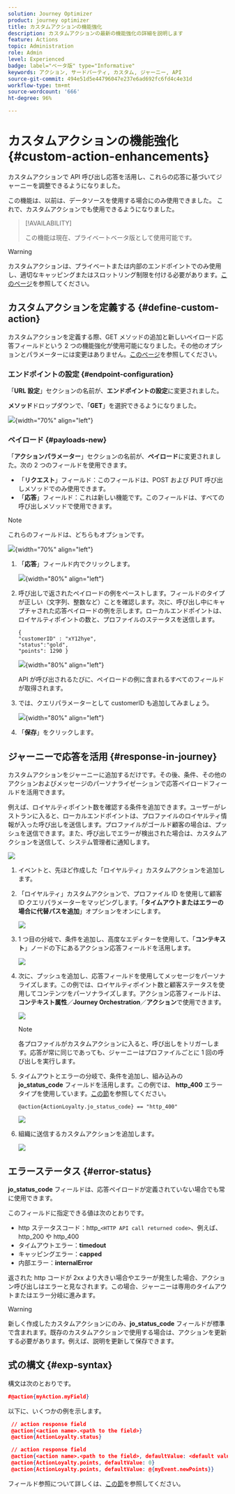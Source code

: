 ```yaml
---
solution: Journey Optimizer
product: journey optimizer
title: カスタムアクションの機能強化
description: カスタムアクションの最新の機能強化の詳細を説明します
feature: Actions
topic: Administration
role: Admin
level: Experienced
badge: label="ベータ版" type="Informative"
keywords: アクション, サードパーティ, カスタム, ジャーニー, API
source-git-commit: 494e51d5e44796047e237e6ad692fc6fd4c4e31d
workflow-type: tm+mt
source-wordcount: '666'
ht-degree: 96%

---
```


# カスタムアクションの機能強化 {#custom-action-enhancements}

カスタムアクションで API 呼び出し応答を活用し、これらの応答に基づいてジャーニーを調整できるようになりました。

この機能は、以前は、データソースを使用する場合にのみ使用できました。 これで、カスタムアクションでも使用できるようになりました。

>[!AVAILABILITY]
>
>この機能は現在、プライベートベータ版として使用可能です。

>[!WARNING]
>
>カスタムアクションは、プライベートまたは内部のエンドポイントでのみ使用し、適切なキャッピングまたはスロットリング制限を付ける必要があります。[このページ](../configuration/external-systems.md)を参照してください。

## カスタムアクションを定義する {#define-custom-action}

カスタムアクションを定義する際、GET メソッドの追加と新しいペイロード応答フィールドという 2 つの機能強化が使用可能になりました。その他のオプションとパラメーターには変更はありません。[このページ](../action/about-custom-action-configuration.md)を参照してください。

### エンドポイントの設定 {#endpoint-configuration}

「**URL 設定**」セクションの名前が、**エンドポイントの設定**&#x200B;に変更されました。

**メソッド**&#x200B;ドロップダウンで、「**GET**」を選択できるようになりました。

![](assets/action-response1.png){width="70%" align="left"}

### ペイロード {#payloads-new}

「**アクションパラメーター**」セクションの名前が、**ペイロード**&#x200B;に変更されました。次の 2 つのフィールドを使用できます。

* 「**リクエスト**」フィールド：このフィールドは、POST および PUT 呼び出しメソッドでのみ使用できます。
* 「**応答**」フィールド：これは新しい機能です。このフィールドは、すべての呼び出しメソッドで使用できます。

>[!NOTE]
> 
>これらのフィールドは、どちらもオプションです。

![](assets/action-response2.png){width="70%" align="left"}

1. 「**応答**」フィールド内でクリックします。

   ![](assets/action-response3.png){width="80%" align="left"}

1. 呼び出しで返されたペイロードの例をペーストします。フィールドのタイプが正しい（文字列、整数など）ことを確認します。次に、呼び出し中にキャプチャされた応答ペイロードの例を示します。ローカルエンドポイントは、ロイヤルティポイントの数と、プロファイルのステータスを送信します。

   ```
   {
   "customerID" : "xY12hye",    
   "status":"gold",
   "points": 1290 }
   ```

   ![](assets/action-response4.png){width="80%" align="left"}

   API が呼び出されるたびに、ペイロードの例に含まれるすべてのフィールドが取得されます。

1. では、クエリパラメーターとして customerID も追加してみましょう。

   ![](assets/action-response9.png){width="80%" align="left"}

1. 「**保存**」をクリックします。

## ジャーニーで応答を活用 {#response-in-journey}

カスタムアクションをジャーニーに追加するだけです。その後、条件、その他のアクションおよびメッセージのパーソナライゼーションで応答ペイロードフィールドを活用できます。

例えば、ロイヤルティポイント数を確認する条件を追加できます。ユーザーがレストランに入ると、ローカルエンドポイントは、プロファイルのロイヤルティ情報が入った呼び出しを送信します。プロファイルがゴールド顧客の場合は、プッシュを送信できます。また、呼び出しでエラーが検出された場合は、カスタムアクションを送信して、システム管理者に通知します。

![](assets/action-response5.png)

1. イベントと、先ほど作成した「ロイヤルティ」カスタムアクションを追加します。

1. 「ロイヤルティ」カスタムアクションで、プロファイル ID を使用して顧客 ID クエリパラメーターをマッピングします。「**タイムアウトまたはエラーの場合に代替パスを追加**」オプションをオンにします。

   ![](assets/action-response10.png)

1. 1 つ目の分岐で、条件を追加し、高度なエディターを使用して、「**コンテキスト**」ノードの下にあるアクション応答フィールドを活用します。

   ![](assets/action-response6.png)

1. 次に、プッシュを追加し、応答フィールドを使用してメッセージをパーソナライズします。この例では、ロイヤルティポイント数と顧客ステータスを使用してコンテンツをパーソナライズします。アクション応答フィールドは、**コンテキスト属性**／**Journey Orchestration**／**アクション**&#x200B;で使用できます。

   ![](assets/action-response8.png)

   >[!NOTE]
   >
   >各プロファイルがカスタムアクションに入ると、呼び出しをトリガーします。応答が常に同じであっても、ジャーニーはプロファイルごとに 1 回の呼び出しを実行します。

1. タイムアウトとエラーの分岐で、条件を追加し、組み込みの **jo_status_code** フィールドを活用します。この例では、
   **http_400** エラータイプを使用しています。[この節](#error-status)を参照してください。

   ```
   @action{ActionLoyalty.jo_status_code} == "http_400"
   ```

   ![](assets/action-response7.png)

1. 組織に送信するカスタムアクションを追加します。

   ![](assets/action-response11.png)

## エラーステータス {#error-status}

**jo_status_code** フィールドは、応答ペイロードが定義されていない場合でも常に使用できます。

このフィールドに指定できる値は次のとおりです。

* http ステータスコード：http_`<HTTP API call returned code>`、例えば、http_200 や http_400
* タイムアウトエラー：**timedout**
* キャッピングエラー：**capped**
* 内部エラー：**internalError**

返された http コードが 2xx より大きい場合やエラーが発生した場合、アクション呼び出しはエラーと見なされます。この場合、ジャーニーは専用のタイムアウトまたはエラー分岐に進みます。

>[!WARNING]
>
>新しく作成したカスタムアクションにのみ、**jo_status_code** フィールドが標準で含まれます。既存のカスタムアクションで使用する場合は、アクションを更新する必要があります。例えば、説明を更新して保存できます。

## 式の構文 {#exp-syntax}

構文は次のとおりです。

```json
#@action{myAction.myField} 
```

以下に、いくつかの例を示します。

```json
 // action response field
 @action{<action name>.<path to the field>}
 @action{ActionLoyalty.status}
```

```json
 // action response field
 @action{<action name>.<path to the field>, defaultValue: <default value expression>}
 @action{ActionLoyalty.points, defaultValue: 0}
 @action{ActionLoyalty.points, defaultValue: @{myEvent.newPoints}}
```

フィールド参照について詳しくは、[この節](../building-journeys/expression/field-references.md)を参照してください。

